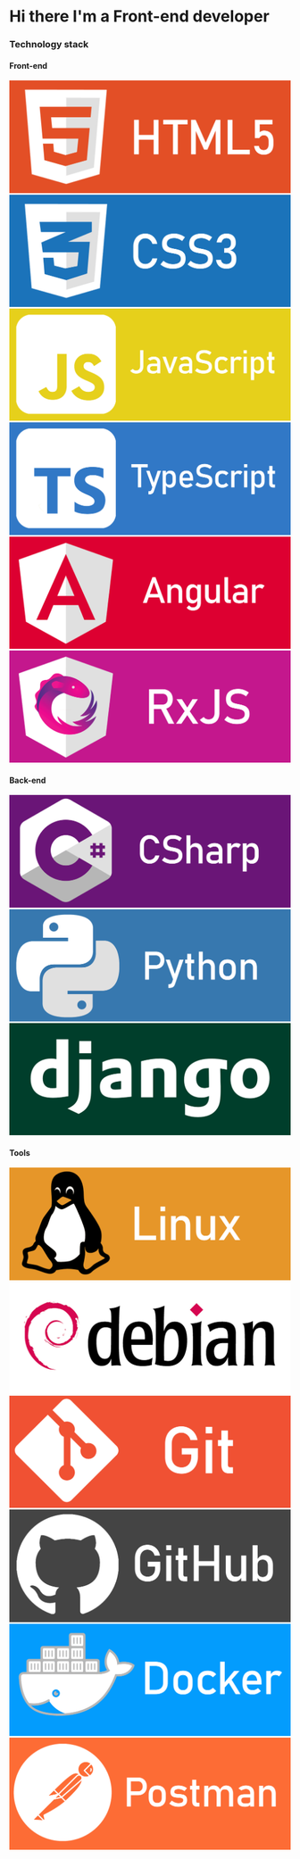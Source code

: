 
<head>
	<link rel="stylesheet" href="css/style.css">
</head>
<h1>Hi there I'm a Front-end developer</h1>
<h3>Technology stack</h3>
<h4>Front-end</h4>
<div class='end'>
	<div class='image'>
		<img src='images/html5.png'>
	</div>
	<div class='image'>
		<img src='images/css3.png'>
	</div>
	<div class='image'>
		<img src='images/javascript.png'>
	</div>
	<div class='image'>
		<img src='images/typescript.png'>
	</div>
	<div class='image'>
		<img src='images/angular.png'>
	</div>
	<div class='image'>
		<img src='images/rxjs.png'>
	</div>
</div>
<h4>Back-end</h4>
<div class='end'>
	<div class='image'>
		<img src='images/csharp.png'>
	</div>
	<div class='image'>
		<img src='images/python.png'>
	</div>
	<div class='image'>
		<img src='images/django.png'>
	</div>
</div>
<h4>Tools</h4>
<div class='end'>
	<div class='image'>
		<img src='images/linux.png'>
	</div>
	<div class='image'>
		<img src='images/debian.png'>
	</div>
	<div class='image'>
		<img src='images/git.png'>
	</div>
	<div class='image'>
		<img src='images/github.png'>
	</div>
	<div class='image'>
		<img src='images/docker.png'>
	</div>
	<div class='image'>
		<img src='images/postman.png'>
	</div>
</div>
